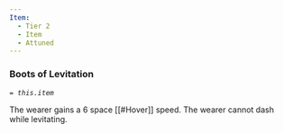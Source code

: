 ```yaml
---
Item:
  - Tier 2
  - Item
  - Attuned
---
```

### Boots of Levitation
_`= this.item`_ 

The wearer gains a 6 space [[#Hover]] speed. The wearer cannot dash while levitating.